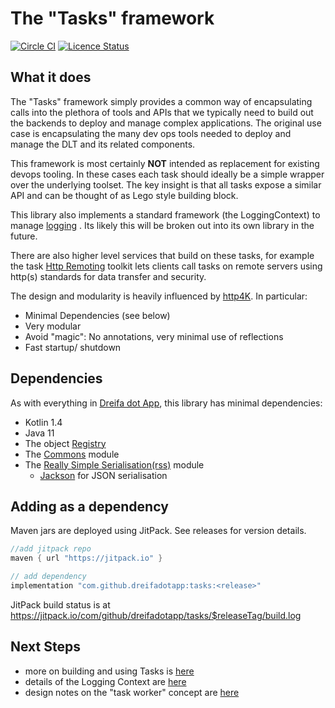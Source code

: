 # The "Tasks" framework

[![Circle CI](https://circleci.com/gh/dreifadotapp/tasks.svg?style=shield)](https://circleci.com/gh/dreifadotapp/tasks)
[![Licence Status](https://img.shields.io/github/license/dreifadotapp/tasks)](https://github.com/dreifadotapp/tasks/blob/master/licence.txt)

## What it does

The "Tasks" framework simply provides a common way of encapsulating calls into the plethora of tools and APIs that we
typically need to build out the backends to deploy and manage complex applications. The original use case is
encapsulating the many dev ops tools needed to deploy and manage the DLT and its related components.

This framework is most certainly **NOT** intended as replacement for existing devops tooling. In these cases each task
should ideally be a simple wrapper over the underlying toolset. The key insight is that all tasks expose a similar API
and can be thought of as Lego style building block.

This library also implements a standard framework (the LoggingContext) to manage [logging](docs/logging.md)
. Its likely this will be broken out into its own library in the future.

There are also higher level services that build on these tasks, for example the
task [Http Remoting](https://github.com/dreifadotapp/tasks-http#readme)
toolkit lets clients call tasks on remote servers using http(s) standards for data transfer and security.

The design and modularity is heavily influenced by [http4K](https://www.http4k.org/guide/concepts/rationale/). In
particular:

* Minimal Dependencies (see below)
* Very modular
* Avoid "magic": No annotations, very minimal use of reflections
* Fast startup/ shutdown

## Dependencies

As with everything in [Dreifa dot App](https://dreifa.app), this library has minimal dependencies:

* Kotlin 1.4
* Java 11
* The object [Registry](https://github.com/dreifadotapp/registry#readme)
* The [Commons](https://github.com/dreifadotadotapp/commons#readme) module
* The [Really Simple Serialisation(rss)](https://github.com/dreifadotapp/really-simple-serialisation#readme) module
    - [Jackson](https://github.com/FasterXML/jackson) for JSON serialisation

## Adding as a dependency
Maven jars are deployed using JitPack. See releases for version details.

```groovy
//add jitpack repo
maven { url "https://jitpack.io" }

// add dependency
implementation "com.github.dreifadotapp:tasks:<release>"
```

JitPack build status is at https://jitpack.io/com/github/dreifadotapp/tasks/$releaseTag/build.log

## Next Steps

* more on building and using Tasks is [here](./docs/tasks.md)
* details of the Logging Context are [here](./docs/logging.md)
* design notes on the "task worker" concept are [here](./docs/task-worker.md)

